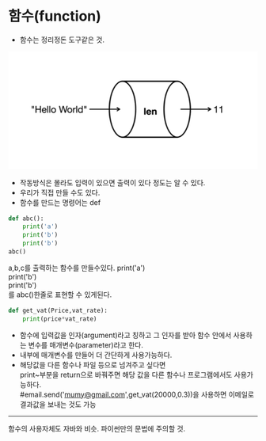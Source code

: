# 함수(function)
- 함수는 정리정돈 도구같은 것.  

![alt text](image-26.png)
- 작동방식은 몰라도 입력이 있으면 출력이 있다 정도는 알 수 있다.
- 우리가 직접 만들 수도 있다.
- 함수를 만드는 명령어는 def
```python
def abc():
    print('a')
    print('b')
    print('b')
abc()
```
a,b,c를 출력하는 함수를 만들수있다.
print('a')  
print('b')  
print('b')  
를 abc()한줄로 표현할 수 있게된다.  
```python
def get_vat(Price,vat_rate):
    print(price*vat_rate)
```
- 함수에 입력값을 인자(argument)라고 칭하고 그 인자를 받아 함수 안에서 사용하는 변수를 매개변수(parameter)라고 한다.
- 내부에 매개변수를 만들어 더 간단하게 사용가능하다.
- 해당값을 다른 함수나 파일 등으로 넘겨주고 싶다면  
print~부분을 return으로 바꿔주면 해당 값을 다른 함수나 프로그램에서도 사용가능하다.  
#email.send('mumy@gmail.com',get_vat(20000,0.3))을 사용하면 이메일로 결과값을 보내는 것도 가능
---
함수의 사용자체도 자바와 비슷. 파이썬만의 문법에 주의할 것.